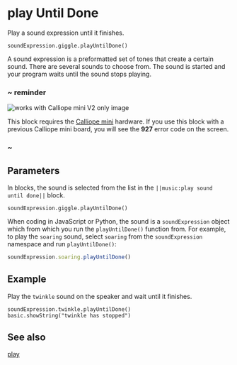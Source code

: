 # play Until Done

Play a sound expression until it finishes.

```sig
soundExpression.giggle.playUntilDone()
```

A sound expression is a preformatted set of tones that create a certain sound. There are several sounds to choose from. The sound is started and your program waits until the sound stops playing.

### ~ reminder

![works with Calliope mini V2 only image](/static/v2/v2-only.png)

This block requires the [Calliope mini](/device/v2) hardware. If you use this block with a previous Calliope mini board, you will see the **927** error code on the screen.

### ~

## Parameters

In blocks, the sound is selected from the list in the ``||music:play sound until done||`` block.

```block
soundExpression.giggle.playUntilDone()
```

When coding in JavaScript or Python, the sound is a ``soundExpression`` object which from which you run the ``playUntilDone()`` function from. For example, to play the ``soaring`` sound, select ``soaring`` from the ``soundExpression`` namespace and run ``playUntilDone()``:

```typescript
soundExpression.soaring.playUntilDone()
```

## Example

Play the ``twinkle`` sound on the speaker and wait until it finishes.

```blocks
soundExpression.twinkle.playUntilDone()
basic.showString("twinkle has stopped")
```

## See also

[play](/reference/music/play)